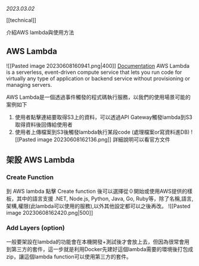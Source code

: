 *2023.03.02*

[[technical]]

介紹AWS lambda與使用方法

## AWS Lambda
![[Pasted image 20230608160941.png|400]]
[Documentation](https://aws.amazon.com/lambda/?nc1=h_ls)
AWS Lambda is a serverless, event-driven compute service that lets you run code for virtually any type of application or backend service without provisioning or managing servers.

AWS Lambda是一個透過事件觸發的程式碼執行服務，以我們的使用場景可能的案例如下
1. 使用者點擊連結要取得S3上的資料，可以透過API Gateway觸發lambda到S3取得資料後回傳給使用者
2. 使用者上傳檔案到S3後觸發lambda執行某段code (處理檔案or寫資料進DB)
![[Pasted image 20230608162136.png]]
詳細說明可以看官方文件

## 架設 AWS Lambda

### Create Function
到 AWS lambda 點擊 Create function 後可以選擇從０開始或使用AWS提供的樣板，其中的語言支援 .NET, Node.js, Python, Java, Go, Ruby等，除了名稱,語言,架構,權限(此lambda可以使用的服務),以外其他設定都可以之後再改。
![[Pasted image 20230608162420.png|500]]

### Add Layers (option)
一般要架設在lambda的功能會在本機開發+測試後才會放上去，但因為很常會用到第三方的套件，這一步就是利用Docker先建好這個lambda需要的環境後打包成zip，讓這個lambda function可以使用第三方的套件。

